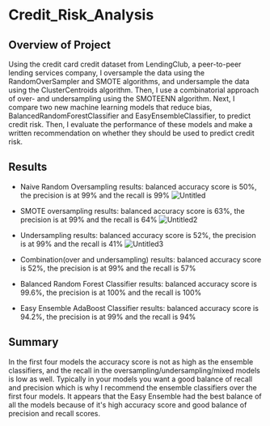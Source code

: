 # Credit_Risk_Analysis

## Overview of Project
Using the credit card credit dataset from LendingClub, a peer-to-peer lending services company, I oversample the data using the RandomOverSampler and SMOTE algorithms, and undersample the data using the ClusterCentroids algorithm. Then, I use a combinatorial approach of over- and undersampling using the SMOTEENN algorithm. Next, I compare two new machine learning models that reduce bias, BalancedRandomForestClassifier and EasyEnsembleClassifier, to predict credit risk. Then, I evaluate the performance of these models and make a written recommendation on whether they should be used to predict credit risk.


## Results

- Naive Random Oversampling results: balanced accuracy score is 50%, the precision is at 99% and the recall is 99%
![Untitled](https://user-images.githubusercontent.com/38533045/140630059-0bf818f4-110c-4bc6-9181-c22d6b3e0cd9.png)


- SMOTE oversampling results: balanced accuracy score is 63%, the precision is at 99% and the recall is 64%
![Untitled2](https://user-images.githubusercontent.com/38533045/140630086-57f7d058-d9ed-45cd-b807-a9b3b41885aa.png)


- Undersampling results: balanced accuracy score is 52%, the precision is at 99% and the recall is 41%
![Untitled3](https://user-images.githubusercontent.com/38533045/140630163-c58c8624-600c-40ee-80dc-1d4bfa94c7eb.png)

- Combination(over and undersampling) results: balanced accuracy score is 52%, the precision is at 99% and the recall is 57%

- Balanced Random Forest Classifier results: balanced accuracy score is 99.6%, the precision is at 100% and the recall is 100%

- Easy Ensemble AdaBoost Classifier results: balanced accuracy score is 94.2%, the precision is at 99% and the recall is 94%



## Summary
 In the first four models the accuracy score is not as high as the ensemble classifiers, and the recall in the oversampling/undersampling/mixed models is low as well. Typically in your models you want a good balance of recall and precision which is why I recommend the ensemble classifiers over the first four models. It appears that the Easy Ensemble had the best balance of all the models because of it's high accuracy score and good balance of precision and recall scores.
